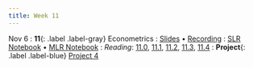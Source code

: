 ```yaml
---
title: Week 11
---
```


Nov 6
: **11**{: .label .label-gray} Econometrics
: [Slides]() &#8226; [Recording]()
: [SLR Notebook]() &#8226; [MLR Notebook]()
: *Reading*: [11.0](https://data-88e.github.io/textbook/content/11-econometrics/index.html), [11.1](https://data-88e.github.io/textbook/content/11-econometrics/single-variable.html), [11.2](https://data-88e.github.io/textbook/content/11-econometrics/statsmodels.html), [11.3](https://data-88e.github.io/textbook/content/11-econometrics/multivariable.html), [11.4](https://data-88e.github.io/textbook/content/11-econometrics/reading-econ-papers.html)
: **Project**{: .label .label-blue} [Project 4]()

